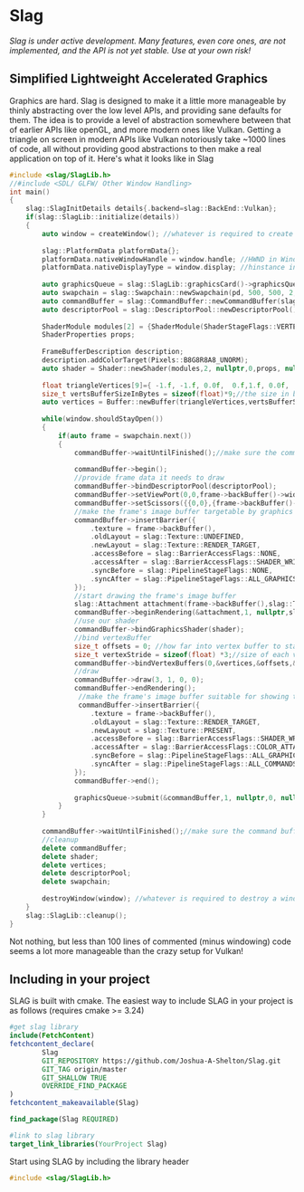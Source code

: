 # Slag
*Slag is under active development. Many features, even core ones, are not implemented, and the API is not yet stable. Use at your own risk!*
## Simplified Lightweight Accelerated Graphics
Graphics are hard. Slag is designed to make it a little more manageable by thinly abstracting over the low level APIs, and providing sane defaults for them. The idea is to provide a level of abstraction somewhere between that of earlier APIs like openGL, and more modern ones like Vulkan. Getting a triangle on screen in modern APIs like Vulkan notoriously take ~1000 lines of code, all without providing good abstractions to then make a real application on top of it. Here's what it looks like in Slag

```c++
#include <slag/SlagLib.h>
//#include <SDL/ GLFW/ Other Window Handling>
int main()
{
    slag::SlagInitDetails details{.backend=slag::BackEnd::Vulkan};
    if(slag::SlagLib::initialize(details))
    {
        auto window = createWindow(); //whatever is required to create a window in whatever library you choose
        
        slag::PlatformData platformData{};
        platformData.nativeWindowHandle = window.handle; //HWND in Windows, X11 window in *nix
        platformData.nativeDisplayType = window.display; //hinstance in Windows, X11 display in *nix
        
        auto graphicsQueue = slag::SlagLib::graphicsCard()->graphicsQueue();
        auto swapchain = slag::Swapchain::newSwapchain(pd, 500, 500, 2, Swapchain::PresentMode::MAILBOX, Pixels::Format::B8G8R8A8_UNORM,nullptr);
        auto commandBuffer = slag::CommandBuffer::newCommandBuffer(slag::GpuQueue::GRAPHICS);
        auto descriptorPool = slag::DescriptorPool::newDescriptorPool();
        
        ShaderModule modules[2] = {ShaderModule(ShaderStageFlags::VERTEX,"VertexShader.spv"),ShaderModule(ShaderStageFlags::FRAGMENT,"FragmentShader.spv")};
        ShaderProperties props;
        
        FrameBufferDescription description;
        description.addColorTarget(Pixels::B8G8R8A8_UNORM);
        auto shader = Shader::newShader(modules,2, nullptr,0,props, nullptr,description);
        
        float triangleVertices[9]={ -1.f, -1.f, 0.0f,  0.f,1.f, 0.0f,  1.f, -1.f, 0.0f};//vertices of triangle
        size_t vertsBufferSizeInBytes = sizeof(float)*9;//the size in bytes triangleVertices takes
        auto vertices = Buffer::newBuffer(triangleVertices,vertsBufferSizeInBytes,Buffer::GPU,Buffer::VERTEX_BUFFER)
        
        while(window.shouldStayOpen())
        {
            if(auto frame = swapchain.next())
            {
                commandBuffer->waitUntilFinished();//make sure the command buffer has finished rendering the last frame
                
                commandBuffer->begin();
                //provide frame data it needs to draw
                commandBuffer->bindDescriptorPool(descriptorPool);
                commandBuffer->setViewPort(0,0,frame->backBuffer()->width(),frame->backBuffer()->height(),1,0);
                commandBuffer->setScissors({{0,0},{frame->backBuffer()->width(),frame->backBuffer()->height()}});
                //make the frame's image buffer targetable by graphics shaders
                commandBuffer->insertBarrier({
                    .texture = frame->backBuffer(),
                    .oldLayout = slag::Texture::UNDEFINED,
                    .newLayout = slag::Texture::RENDER_TARGET,
                    .accessBefore = slag::BarrierAccessFlags::NONE,
                    .accessAfter = slag::BarrierAccessFlags::SHADER_WRITE,
                    .syncBefore = slag::PipelineStageFlags::NONE,
                    .syncAfter = slag::PipelineStageFlags::ALL_GRAPHICS
                });
                //start drawing the frame's image buffer
                slag::Attachment attachment(frame->backBuffer(),slag::Texture::RENDER_TARGET, true,{.floats={1,0,0,1}});
                commandBuffer->beginRendering(&attachment,1, nullptr,slag::Rectangle{{0,0},{frame->backBuffer()->width(),frame->backBuffer()->height()}});
                //use our shader
                commandBuffer->bindGraphicsShader(shader);
                //bind vertexBuffer
                size_t offsets = 0; //how far into vertex buffer to start
                size_t vertexStride = sizeof(float) *3;//size of each vertex, in this example representing x, y, and z position as floats
                commandBuffer->bindVertexBuffers(0,&vertices,&offsets,&size,&stride,1);
                //draw
                commandBuffer->draw(3, 1, 0, 0);
                commandBuffer->endRendering();
                 //make the frame's image buffer suitable for showing to the screen
                 commandBuffer->insertBarrier({
                    .texture = frame->backBuffer(),
                    .oldLayout = slag::Texture::RENDER_TARGET,
                    .newLayout = slag::Texture::PRESENT,
                    .accessBefore = slag::BarrierAccessFlags::SHADER_WRITE,
                    .accessAfter = slag::BarrierAccessFlags::COLOR_ATTACHMENT_READ,
                    .syncBefore = slag::PipelineStageFlags::ALL_GRAPHICS,
                    .syncAfter = slag::PipelineStageFlags::ALL_COMMANDS
                });
                commandBuffer->end();
                
                graphicsQueue->submit(&commandBuffer,1, nullptr,0, nullptr,0,frame);
            }
        }
        
        commandBuffer->waitUntilFinished();//make sure the command buffer is done before deleting it
        //cleanup
        delete commandBuffer;
        delete shader;
        delete vertices;
        delete descriptorPool;
        delete swapchain;
        
        destroyWindow(window); //whatever is required to destroy a window in whatever library you choose
    }
    slag::SlagLib::cleanup();
}
```
Not nothing, but less than 100 lines of commented (minus windowing) code seems a lot more manageable than the crazy setup for Vulkan!

## Including in your project

SLAG is built with cmake. The easiest way to include SLAG in your project is as follows (requires cmake >= 3.24)

```cmake
#get slag library
include(FetchContent)
fetchcontent_declare(
        Slag
        GIT_REPOSITORY https://github.com/Joshua-A-Shelton/Slag.git
        GIT_TAG origin/master
        GIT_SHALLOW TRUE
        OVERRIDE_FIND_PACKAGE
)
fetchcontent_makeavailable(Slag)

find_package(Slag REQUIRED)

#link to slag library
target_link_libraries(YourProject Slag)
```
Start using SLAG by including the library header
```c++
#include <slag/SlagLib.h>
```